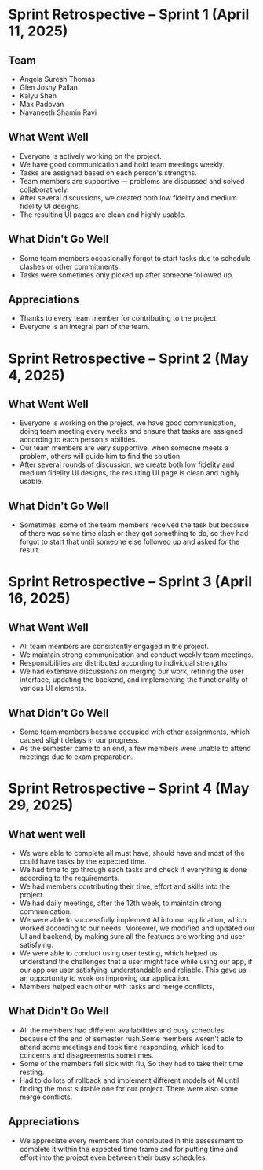 # Sprint Retrospective – Sprint 1 (April 11, 2025)

## Team
- Angela Suresh Thomas
- Glen Joshy Pallan
- Kaiyu Shen
- Max Padovan
- Navaneeth Shamin Ravi

## What Went Well
- Everyone is actively working on the project.
- We have good communication and hold team meetings weekly.
- Tasks are assigned based on each person's strengths.
- Team members are supportive — problems are discussed and solved collaboratively.
- After several discussions, we created both low fidelity and medium fidelity UI designs.
- The resulting UI pages are clean and highly usable.

## What Didn't Go Well
- Some team members occasionally forgot to start tasks due to schedule clashes or other commitments.
- Tasks were sometimes only picked up after someone followed up.

## Appreciations
- Thanks to every team member for contributing to the project.
- Everyone is an integral part of the team.


# Sprint Retrospective – Sprint 2 (May 4, 2025)

## What Went Well
- Everyone is working on the project, we have good communication, doing team meeting every weeks and ensure that tasks are assigned according to each person's abilities.
- Our team members are very supportive, when someone meets a problem, others will guide him to find the solution. 
- After several rounds of discussion, we create both low fidelity and medium fidelity UI designs, the resulting UI page is clean and  highly usable. 


## What Didn't Go Well
- Sometimes, some of the team members received the task but because of there was some time clash or they got something to
do, so they had forgot to start that until someone else followed up and asked for the result.

# Sprint Retrospective – Sprint 3 (April 16, 2025)

## What Went Well
- All team members are consistently engaged in the project.
- We maintain strong communication and conduct weekly team meetings.
- Responsibilities are distributed according to individual strengths.
- We had extensive discussions on merging our work, refining the user interface, updating the backend, and implementing the functionality of various UI elements.

## What Didn't Go Well
- Some team members became occupied with other assignments, which caused slight delays in our progress.
- As the semester came to an end, a few members were unable to attend meetings due to exam preparation.

# Sprint Retrospective – Sprint 4 (May 29, 2025)

## What went well
- We were able to complete all must have, should have and most of the could have tasks by the expected time.
- We had time to go through each tasks and check if everything is done according to the requirements.
- We had members contributing their time, effort and skills into the project.
- We had daily meetings, after the 12th week, to maintain strong communication.
- We were able to successfully implement AI into our application, which worked according to our needs. Moreover, we modified and updated our UI and backend, by making sure all the features are working and user satisfying.
- We were able to conduct using user testing, which helped us understand the challenges that a user might face while using our app, if our app our user satisfying, understandable and reliable. This gave us an opportunity to work on improving our application.
- Members helped each other with tasks and merge conflicts, 

## What Didn't Go Well
- All the members had different availabilities and busy schedules, because of the end of semester rush.Some members weren't able to attend some meetings and took time responding, which lead to concerns and disagreements sometimes.
- Some of the members fell sick with flu, So they had to take their time resting.
- Had to do lots of rollback and implement different models of AI until finding the most suitable one for our project. There were also some merge conflicts.

## Appreciations
- We appreciate every members that contributed in this assessment to complete it within the expected time frame and for putting time and effort into the project even between their busy schedules.
  


